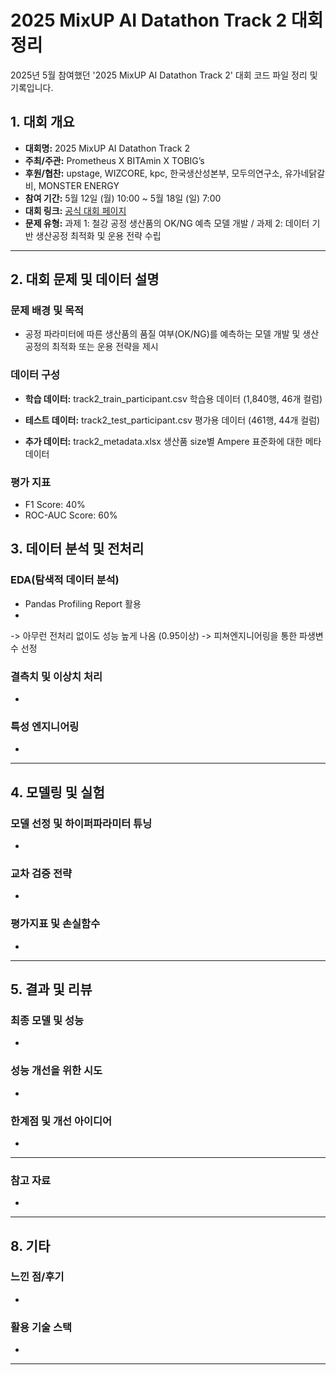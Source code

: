 # 2025 MixUP AI Datathon Track 2 대회 정리
2025년 5월 참여했던 '2025 MixUP AI Datathon Track 2' 대회 코드 파일 정리 및 기록입니다.

## 1. 대회 개요

- **대회명:** 2025 MixUP AI Datathon Track 2
- **주최/주관:** Prometheus X BITAmin X TOBIG’s
- **후원/협찬:** upstage, WIZCORE, kpc, 한국생산성본부, 모두의연구소, 유가네닭갈비, MONSTER ENERGY
- **참여 기간:** 5월 12일 (월) 10:00 ~ 5월 18일 (일) 7:00 
- **대회 링크:** [공식 대회 페이지](https://www.kaggle.com/competitions/2025-mix-up-ai-datathon-track2/overview)
- **문제 유형:** 과제 1: 철강 공정 생산품의 OK/NG 예측 모델 개발 / 과제 2: 데이터 기반 생산공정 최적화 및 운용 전략 수립

---

## 2. 대회 문제 및 데이터 설명

### 문제 배경 및 목적
- 공정 파라미터에 따른 생산품의 품질 여부(OK/NG)를 예측하는 모델 개발 및 생산공정의 최적화 또는 운용 전략을 제시

### 데이터 구성
- **학습 데이터:**
track2_train_participant.csv
학습용 데이터 (1,840행, 46개 컬럼)

- **테스트 데이터:**
track2_test_participant.csv
평가용 데이터 (461행, 44개 컬럼)
  
- **추가 데이터:** 
track2_metadata.xlsx
생산품 size별 Ampere 표준화에 대한 메타데이터

### 평가 지표
- F1 Score: 40%
- ROC-AUC Score: 60%

## 3. 데이터 분석 및 전처리

### EDA(탐색적 데이터 분석)
- Pandas Profiling Report 활용
- 
-> 아무런 전처리 없이도 성능 높게 나옴 (0.95이상) -> 피쳐엔지니어링을 통한 파생변수 선정

    
### 결측치 및 이상치 처리
- 

### 특성 엔지니어링
- 

---

## 4. 모델링 및 실험

### 모델 선정 및 하이퍼파라미터 튜닝
- 

### 교차 검증 전략
- 

### 평가지표 및 손실함수
- 

---

## 5. 결과 및 리뷰

### 최종 모델 및 성능
- 

### 성능 개선을 위한 시도
- 

### 한계점 및 개선 아이디어
- 

---
### 참고 자료
- 

---

## 8. 기타

### 느낀 점/후기
- 

### 활용 기술 스택
- 

---
